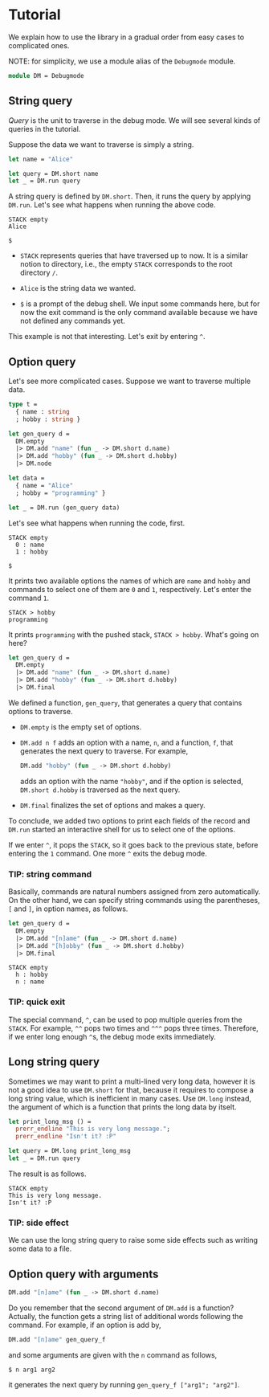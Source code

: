 Tutorial
========

We explain how to use the library in a gradual order from easy cases
to complicated ones.

NOTE: for simplicity, we use a module alias of the `Debugmode` module.

```ocaml
module DM = Debugmode
```

String query
------------

*Query* is the unit to traverse in the debug mode.  We will see
several kinds of queries in the tutorial.

Suppose the data we want to traverse is simply a string.

```ocaml
let name = "Alice"

let query = DM.short name
let _ = DM.run query
```

A string query is defined by `DM.short`.  Then, it runs the query by
applying `DM.run`.  Let's see what happens when running the above
code.

```
STACK empty
Alice

$
```

* `STACK` represents queries that have traversed up to now.  It is a
  similar notion to directory, i.e., the empty `STACK`
  corresponds to the root directory `/`.

* `Alice` is the string data we wanted.

* `$` is a prompt of the debug shell.  We input some commands here,
  but for now the exit command is the only command available because
  we have not defined any commands yet.

This example is not that interesting.  Let's exit by entering `^`.

Option query
------------

Let's see more complicated cases.  Suppose we want to traverse
multiple data.

```ocaml
type t =
  { name : string
  ; hobby : string }

let gen_query d =
  DM.empty
  |> DM.add "name" (fun _ -> DM.short d.name)
  |> DM.add "hobby" (fun _ -> DM.short d.hobby)
  |> DM.node

let data =
  { name = "Alice"
  ; hobby = "programming" }

let _ = DM.run (gen_query data)
```

Let's see what happens when running the code, first.

```
STACK empty
  0 : name
  1 : hobby

$
```

It prints two available options the names of which are `name` and `hobby`
and commands to select one of them are
`0` and `1`, respectively.  Let's enter the command `1`.

```
STACK > hobby
programming
```

It prints `programming` with the pushed stack, `STACK > hobby`.
What's going on here?

```ocaml
let gen_query d =
  DM.empty
  |> DM.add "name" (fun _ -> DM.short d.name)
  |> DM.add "hobby" (fun _ -> DM.short d.hobby)
  |> DM.final
```

We defined a function, `gen_query`, that generates a query that
contains options to traverse.

* `DM.empty` is the empty set of options.

* `DM.add n f` adds an option with a name, `n`, and a function, `f`,
  that generates the next query to traverse.  For example,

  ```ocaml
  DM.add "hobby" (fun _ -> DM.short d.hobby)
  ```

  adds an option with the name `"hobby"`, and if the option is
  selected, `DM.short d.hobby` is traversed as the next query.

* `DM.final` finalizes the set of options and makes a query.

To conclude, we added two options to print each fields of the record
and `DM.run` started an interactive shell for us to select one of the
options.

If we enter `^`, it pops the `STACK`, so it goes back to the previous
state, before entering the `1` command.  One more `^` exits the debug
mode.

### TIP: string command

Basically, commands are natural numbers assigned from zero
automatically.  On the other hand, we can specify string commands
using the parentheses, `[` and `]`, in option names, as follows.

```ocaml
let gen_query d =
  DM.empty
  |> DM.add "[n]ame" (fun _ -> DM.short d.name)
  |> DM.add "[h]obby" (fun _ -> DM.short d.hobby)
  |> DM.final
```

```
STACK empty
  h : hobby
  n : name
```

### TIP: quick exit

The special command, `^`, can be used to pop multiple queries from the
`STACK`.  For example, `^^` pops two times and `^^^` pops three times.
Therefore, if we enter long enough `^`s, the debug mode exits
immediately.

Long string query
-----------------

Sometimes we may want to print a multi-lined very long data, however
it is not a good idea to use `DM.short` for that, because it requires
to compose a long string value, which is inefficient in many cases.
Use `DM.long` instead, the argument of which is a function that prints
the long data by itselt.

```ocaml
let print_long_msg () =
  prerr_endline "This is very long message.";
  prerr_endline "Isn't it? :P"

let query = DM.long print_long_msg
let _ = DM.run query
```

The result is as follows.

```
STACK empty
This is very long message.
Isn't it? :P
```

### TIP: side effect

We can use the long string query to raise some side effects such as
writing some data to a file.

Option query with arguments
---------------------------

```ocaml
DM.add "[n]ame" (fun _ -> DM.short d.name)
```

Do you remember that the second argument of `DM.add` is a function?
Actually, the function gets a string list of additional words
following the command.  For example, if an option is add by,

```ocaml
DM.add "[n]ame" gen_query_f
```

and some arguments are given with the `n` command as follows,

```
$ n arg1 arg2
```

it generates the next query by running `gen_query_f ["arg1"; "arg2"]`.
